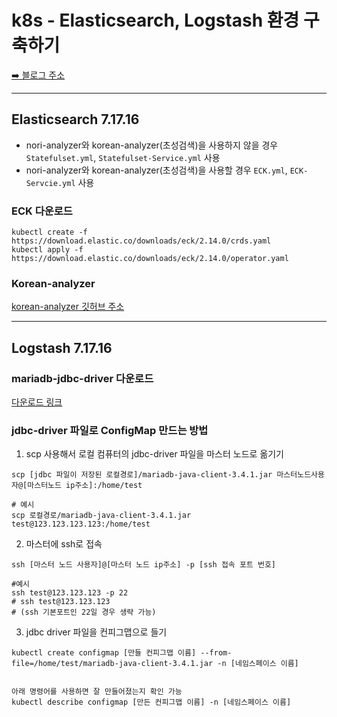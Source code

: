 # k8s - Elasticsearch, Logstash 환경 구축하기

[➡️ 블로그 주소](https://shinebyul.tistory.com/73)

---
## Elasticsearch 7.17.16
- nori-analyzer와 korean-analyzer(초성검색)을 사용하지 않을 경우
  ```Statefulset.yml```, ```Statefulset-Service.yml``` 사용
- nori-analyzer와 korean-analyzer(초성검색)을 사용할 경우
  ```ECK.yml```, ```ECK-Servcie.yml``` 사용

### ECK 다운로드
```agsl
kubectl create -f https://download.elastic.co/downloads/eck/2.14.0/crds.yaml
kubectl apply -f https://download.elastic.co/downloads/eck/2.14.0/operator.yaml
```
### Korean-analyzer
[korean-analyzer 깃허브 주소](https://github.com/HYS1753/elasticsearch-custom-plugin-korean-analyzer)

---
## Logstash 7.17.16
### mariadb-jdbc-driver 다운로드
[다운로드 링크](https://downloads.mariadb.com/Connectors/java/connector-java-2.6.2/)
### jdbc-driver 파일로 ConfigMap 만드는 방법
1. scp 사용해서 로컬 컴퓨터의 jdbc-driver 파일을 마스터 노드로 옮기기
```agsl
scp [jdbc 파일이 저장된 로컬경로]/mariadb-java-client-3.4.1.jar 마스터노드사용자@[마스터노드 ip주소]:/home/test 

# 예시
scp 로컬경로/mariadb-java-client-3.4.1.jar test@123.123.123.123:/home/test 
```
2. 마스터에 ssh로 접속
```agsl
ssh [마스터 노드 사용자]@[마스터 노드 ip주소] -p [ssh 접속 포트 번호]

#예시
ssh test@123.123.123 -p 22 
# ssh test@123.123.123
# (ssh 기본포트인 22일 경우 생략 가능)
```
3. jdbc driver 파일을 컨피그맵으로 들기
```agsl
kubectl create configmap [만들 컨피그맵 이름] --from-file=/home/test/mariadb-java-client-3.4.1.jar -n [네임스페이스 이름] 


아래 명령어를 사용하면 잘 만들어졌는지 확인 가능
kubectl describe configmap [만든 컨피그맵 이름] -n [네임스페이스 이름]
```